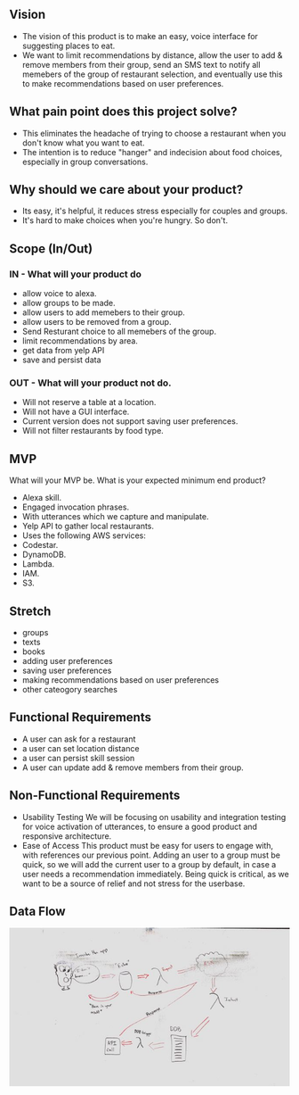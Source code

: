 ## Vision
- The vision of this product is to make an easy, voice interface for suggesting places to eat.  
- We want to limit recommendations by distance, allow the user to add & remove members from their group, send an SMS text to notify all memebers of the group of restaurant selection, and eventually use this to make recommendations based on user preferences.  

## What pain point does this project solve?
- This eliminates the headache of trying to choose a restaurant when you don't know what you want to eat. 
- The intention is to reduce "hanger" and indecision about food choices, especially in group conversations.  


## Why should we care about your product?
- Its easy, it's helpful, it reduces stress especially for couples and groups.
- It's hard to make choices when you're hungry.  So don't. 


## Scope (In/Out)
### IN - What will your product do
- allow voice to alexa.
- allow groups to be made.
- allow users to add memebers to their group.
- allow users to be removed from a group.
- Send Resturant choice to all memebers of the group.
- limit recommendations by area.
- get data from yelp API
- save and persist data


### OUT - What will your product not do.
- Will not reserve a table at a location.
- Will not have a GUI interface.
- Current version does not support saving user preferences.
- Will not filter restaurants by food type.


## MVP
What will your MVP be. What is your expected minimum end product?
- Alexa skill.
- Engaged invocation phrases. 
- With utterances which we capture and manipulate.  
- Yelp API to gather local restaurants.
- Uses the following AWS services:  
- Codestar. 
- DynamoDB.
- Lambda.
- IAM.
- S3.

## Stretch
- groups
- texts
- books
- adding user preferences
- saving user preferences
- making recommendations based on user preferences
- other cateogory searches

## Functional Requirements
- A user can ask for a restaurant
- a user can set location distance
- a user can persist skill session
- A user can update add & remove members from their group.

## Non-Functional Requirements
- Usability Testing
We will be focusing on usability and integration testing for voice activation of utterances, to ensure a good product and
responsive architecture.
- Ease of Access
This product must be easy for users to engage with, with references our previous point.  Adding an user to a group must be quick, so we
will add the current user to a group by default, in case a user needs a recommendation immediately.  Being quick is critical, 
as we want to be a source of relief and not stress for the userbase. 

## Data Flow
![data_flow](./data-flow.jpg)
